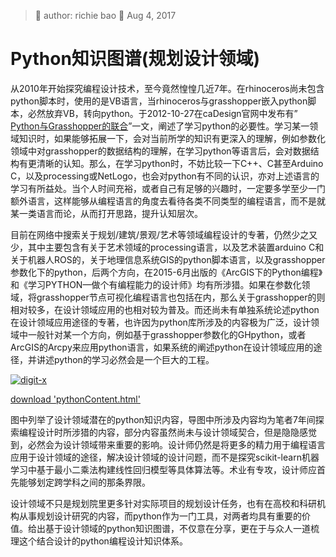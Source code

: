 > 🐞 author: richie bao 📅 Aug 4, 2017
# Python知识图谱(规划设计领域)
从2010年开始探究编程设计技术，至今竟然惶惶几近7年。在rhinoceros尚未包含python脚本时，使用的是VB语言，当rhinoceros与grasshopper嵌入python脚本，必然放弃VB，转向python。于2012-10-27在caDesign官网中发布有” [Python与Grasshopper的联合](http://cadesign.cn/bbs/thread-11-1-1.html)”一文，阐述了学习python的必要性。学习某一领域知识时，如果能够拓展一下，会对当前所学的知识有更深入的理解，例如参数化领域中对grasshopper的数据结构的理解，在学习python等语言后，会对数据结构有更清晰的认知。那么，在学习python时，不妨比较一下C++、C甚至Arduino C，以及processing或NetLogo，也会对python有不同的认识，亦对上述语言的学习有所益处。当个人时间充裕，或者自己有足够的兴趣时，一定要多学至少一门额外语言，这样能够从编程语言的角度去看待各类不同类型的编程语言，而不是就某一类语言而论，从而打开思路，提升认知层次。

目前在网络中搜索关于规划/建筑/景观/艺术等领域编程设计的专著，仍然少之又少，其中主要包含有关于艺术领域的processing语言，以及艺术装置arduino C和关于机器人ROS的，关于地理信息系统GIS的python脚本语言，以及grasshopper参数化下的python，后两个方向，在2015-6月出版的《ArcGIS下的Python编程》和《学习PYTHON—做个有编程能力的设计师》均有所涉猎。如果在参数化领域，将grasshopper节点可视化编程语言也包括在内，那么关于grasshopper的则相对较多，在设计领域应用的也相对较为普及。而还尚未有单独系统论述python在设计领域应用途径的专著，也许因为python库所涉及的内容极为广泛，设计领域中一般针对某一个方向，例如基于grasshopper参数化的GHpython，或者ArcGIS的Arcpy来应用python语言，如果系统的阐述python在设计领域应用的途径，并讲述python的学习必然会是一个巨大的工程。

<a href="http://digit-x.org/digitLink/pythonContent.html" target = "_blank"><img src="./imgs/0074.jpg" height="auto" width="auto"  title="digit-x" /></a>

[download 'pythonContent.html'](https://github.com/digit-x/digit_x/tree/master/docs/html)

图中列举了设计领域潜在的python知识内容，导图中所涉及内容均为笔者7年间探索编程设计时所涉猎的内容，部分内容虽然尚未与设计领域契合，但是隐隐感觉到，必然会为设计领域带来重要的影响。设计师仍然是将更多的精力用于编程语言应用于设计领域的途径，解决设计领域的设计问题，而不是探究scikit-learn机器学习中基于最小二乘法构建线性回归模型等具体算法等。术业有专攻，设计师应首先能够划定跨学科之间的那条界限。

设计领域不只是规划院里更多针对实际项目的规划设计任务，也有在高校和科研机构从事规划设计研究的内容，而python作为一门工具，对两者均具有重要的价值。给出基于设计领域的python知识图谱，不仅意在分享，更在于与众人一道梳理这个结合设计的python编程设计知识体系。